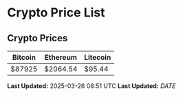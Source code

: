 # Crypto Price List

## Crypto Prices
| Bitcoin | Ethereum | Litecoin |
| ------- | -------- | -------- |
| $87925 | $2064.54 | $95.44 |
**Last Updated:** 2025-03-26 08:51 UTC
**Last Updated:** $DATE$

